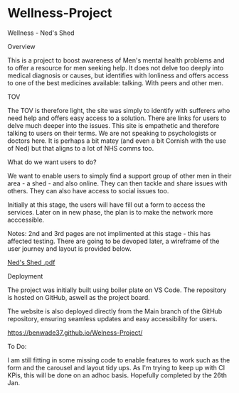 # Wellness-Project
Wellness - Ned's Shed

Overview 

This is a project to boost awareness of Men's mental health problems and to offer a resource for men seeking help.
It does not delve too deeply into medical diagnosis or causes, but identifies with lonliness and offers access to one of the best 
medicines available: talking. With peers and other men. 

TOV 

The TOV is therefore light, the site was simply to identify with sufferers who need help and offers easy access to a solution. 
There are links for users to delve much deeper into the issues. This site is empathetic and therefore talking to users on their terms.
We are not speaking to psychologists or doctors here. It is perhaps a bit matey (and even a bit Cornish with the use of Ned) but that aligns to a lot of NHS comms too. 

What do we want users to do?

We want to enable users to simply find a support group of other men in their area - a shed - and also online. They can then tackle and share issues with others. They can also have access to social issues too. 

Initially at this stage, the users will have fill out a form to access the services. Later on in new phase, the plan is to make the network more acccessible. 

Notes: 2nd and 3rd pages are not implimented at this stage - this has affected testing.  There are going to be devoped later, a wireframe of the user journey and layout is provided below. 

[Ned's Shed .pdf](https://github.com/user-attachments/files/18437525/Ned.s.Shed.pdf)

Deployment

The project was initially built using boiler plate on VS Code. The repository is hosted on GitHub, aswell as the project board. 

The website is also deployed directly from the Main branch of the GitHub repository, ensuring seamless updates and easy accessibility for users.

https://benwade37.github.io/Welness-Project/

To Do:

I am still fitting in some missing code to enable features to work such as the form and the carousel and layout tidy ups. 
As I'm trying to keep up with CI KPis, this will be done on an adhoc basis. Hopefully completed by the 26th Jan. 

